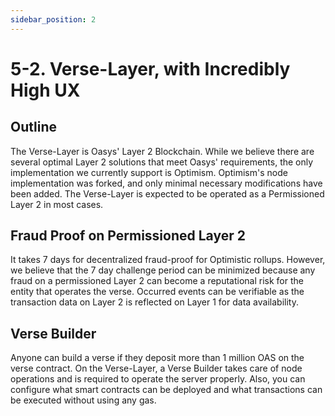 ```yaml
---
sidebar_position: 2
---
```

# 5-2. Verse-Layer, with Incredibly High UX
## Outline
The Verse-Layer is Oasys' Layer 2 Blockchain. While we believe there are several optimal Layer 2 solutions that meet Oasys' requirements, the only implementation we currently support is Optimism. Optimism's node implementation was forked, and only minimal necessary modifications have been added. The Verse-Layer is expected to be operated as a Permissioned Layer 2 in most cases.
## Fraud Proof on Permissioned Layer 2
It takes 7 days for decentralized fraud-proof for Optimistic rollups. However, we believe that the 7 day challenge period can be minimized because any fraud on a permissioned Layer 2 can become a reputational risk for the entity that operates the verse. Occurred events can be verifiable as the transaction data on Layer 2 is reflected on Layer 1 for data availability.
## Verse Builder
Anyone can build a verse if they deposit more than 1 million OAS on the verse contract. On the Verse-Layer, a Verse Builder takes care of node operations and is required to operate the server properly. Also, you can configure what smart contracts can be deployed and what transactions can be executed without using any gas.
